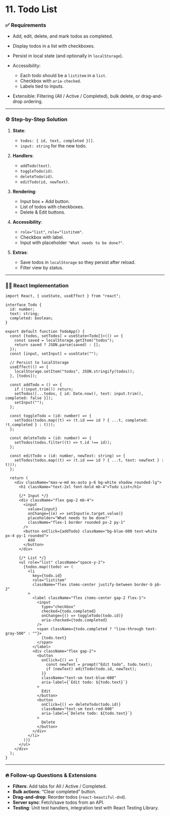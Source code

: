 # **11. Todo List**

### ✅ Requirements

* Add, edit, delete, and mark todos as completed.
* Display todos in a list with checkboxes.
* Persist in local state (and optionally in `localStorage`).
* Accessibility:

  * Each todo should be a `listitem` in a `list`.
  * Checkbox with `aria-checked`.
  * Labels tied to inputs.
* Extensible: Filtering (All / Active / Completed), bulk delete, or drag-and-drop ordering.

---

### ⚙️ Step-by-Step Solution

1. **State**:

   * `todos: { id, text, completed }[]`.
   * `input: string` for the new todo.
2. **Handlers**:

   * `addTodo(text)`.
   * `toggleTodo(id)`.
   * `deleteTodo(id)`.
   * `editTodo(id, newText)`.
3. **Rendering**:

   * Input box + Add button.
   * List of todos with checkboxes.
   * Delete & Edit buttons.
4. **Accessibility**:

   * `role="list"`, `role="listitem"`.
   * Checkbox with label.
   * Input with placeholder `"What needs to be done?"`.
5. **Extras**:

   * Save todos in `localStorage` so they persist after reload.
   * Filter view by status.

---

### 🧑‍💻 React Implementation

```tsx
import React, { useState, useEffect } from "react";

interface Todo {
  id: number;
  text: string;
  completed: boolean;
}

export default function TodoApp() {
  const [todos, setTodos] = useState<Todo[]>(() => {
    const saved = localStorage.getItem("todos");
    return saved ? JSON.parse(saved) : [];
  });
  const [input, setInput] = useState("");

  // Persist to localStorage
  useEffect(() => {
    localStorage.setItem("todos", JSON.stringify(todos));
  }, [todos]);

  const addTodo = () => {
    if (!input.trim()) return;
    setTodos([...todos, { id: Date.now(), text: input.trim(), completed: false }]);
    setInput("");
  };

  const toggleTodo = (id: number) => {
    setTodos(todos.map((t) => (t.id === id ? { ...t, completed: !t.completed } : t)));
  };

  const deleteTodo = (id: number) => {
    setTodos(todos.filter((t) => t.id !== id));
  };

  const editTodo = (id: number, newText: string) => {
    setTodos(todos.map((t) => (t.id === id ? { ...t, text: newText } : t)));
  };

  return (
    <div className="max-w-md mx-auto p-6 bg-white shadow rounded-lg">
      <h1 className="text-2xl font-bold mb-4">Todo List</h1>

      {/* Input */}
      <div className="flex gap-2 mb-4">
        <input
          value={input}
          onChange={(e) => setInput(e.target.value)}
          placeholder="What needs to be done?"
          className="flex-1 border rounded px-2 py-1"
        />
        <button onClick={addTodo} className="bg-blue-600 text-white px-4 py-1 rounded">
          Add
        </button>
      </div>

      {/* List */}
      <ul role="list" className="space-y-2">
        {todos.map((todo) => (
          <li
            key={todo.id}
            role="listitem"
            className="flex items-center justify-between border-b pb-2"
          >
            <label className="flex items-center gap-2 flex-1">
              <input
                type="checkbox"
                checked={todo.completed}
                onChange={() => toggleTodo(todo.id)}
                aria-checked={todo.completed}
              />
              <span className={todo.completed ? "line-through text-gray-500" : ""}>
                {todo.text}
              </span>
            </label>
            <div className="flex gap-2">
              <button
                onClick={() => {
                  const newText = prompt("Edit todo", todo.text);
                  if (newText) editTodo(todo.id, newText);
                }}
                className="text-sm text-blue-600"
                aria-label={`Edit todo: ${todo.text}`}
              >
                Edit
              </button>
              <button
                onClick={() => deleteTodo(todo.id)}
                className="text-sm text-red-600"
                aria-label={`Delete todo: ${todo.text}`}
              >
                Delete
              </button>
            </div>
          </li>
        ))}
      </ul>
    </div>
  );
}
```

---

### 🔥 Follow-up Questions & Extensions

* **Filters**: Add tabs for All / Active / Completed.
* **Bulk actions**: “Clear completed” button.
* **Drag-and-drop**: Reorder todos (`react-beautiful-dnd`).
* **Server sync**: Fetch/save todos from an API.
* **Testing**: Unit test handlers, integration test with React Testing Library.
